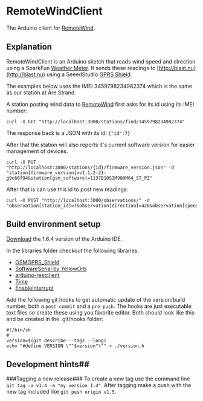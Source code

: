 # RemoteWindClient
The Arduino client for [RemoteWind](https://github.com/remote-wind/remote-wind).

## Explanation ##
RemoteWindClient is an Arduino sketch that reads wind speed and direction using a SparkFun [Weather Meter](https://www.sparkfun.com/products/8942). It sends these readings to [http://blast.nu](http://blast.nu) using a SeeedStudio [GPRS Shield](http://www.seeedstudio.com/wiki/GPRS_Shield_V3.0).

The examples below uses the IMEI 3459798234982374 which is the same as our station at Åre Strand.

A station posting wind data to [RemoteWind](https://github.com/remote-wind/remote-wind) first asks for its id using its IMEI number:
```
curl -X GET "http://localhost:3000/stations/find/3459798234982374"
```
The response back is a JSON with its id: ```{"id":7}```

After that the station will also reports it's current software version for easier management of devices.
```
curl -X PUT "http://localhost:3000/stations/{id}/firmware_version.json" -d "station[firmware_version]=v1.1.2-21-g9c66f94&station[gsm_software]=1137B10SIM900M64_ST_PZ"
```

After that is can use this id to post new readings:
```
curl -X POST "http://localhost:3000/observations/" -d "observation[station_id]=7&observation[direction]=426&observation[speed]=0&observation[min_wind_speed]=0&observation[max_wind_speed]=0"
```

## Build environment setup ##
[Download](https://www.arduino.cc/en/Main/OldSoftwareReleases#previous) the 1.6.4 version of the Arduino IDE.

In the libraries folder checkout the following libraries:

* [GSMGPRS_Shield](https://github.com/YellowOrb/GSMGPRS_Shield)
* [SoftwareSerial by YellowOrb](https://github.com/YellowOrb/SoftwareSerial_by_YellowOrb)
* [arduino-restclient](https://github.com/YellowOrb/arduino-restclient)
* [Time](https://github.com/YellowOrb/Time)
* [EnableInterrupt](https://github.com/GreyGnome/EnableInterrupt)


Add the following git hooks to get automatic update of the version/build number, both a `post-commit` and a `pre-push`. The hooks are just executable text files so create these using you favorite editor. Both should look like this and be created in the .git/hooks folder:

```
#!/bin/sh
#
version=$(git describe --tags --long)
echo "#define VERSION \""$version"\"" > ./version.h
```
## Development hints##
###Tagging a new release###
To create a new tag use the command line ```git tag -a v1.4 -m "my version 1.4"```.
After tagging make a push with the new tag included like ```git push origin v1.5```.

